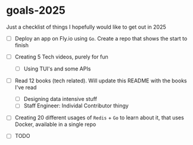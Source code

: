 # goals-2025

Just a checklist of things I hopefully would like to get out in 2025

- [ ] Deploy an app on Fly.io using `Go`. Create a repo that shows the start to finish
- [ ] Creating 5 Tech videos, purely for fun
   - [ ] Using TUI's and some APIs 
- [ ] Read 12 books (tech related). Will update this README with the books I've read
  - [ ] Designing data intensive stuff
  - [ ] Staff Engineer: Individal Contributor thingy 
- [ ] Creating 20 different usages of `Redis` + `Go` to learn about it, that uses Docker, available in a single repo
- [ ] TODO


